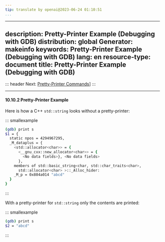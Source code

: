 ```yaml
---
tip: translate by openai@2023-06-24 01:10:51
...
```

---
description: Pretty-Printer Example (Debugging with GDB)
distribution: global
Generator: makeinfo
keywords: Pretty-Printer Example (Debugging with GDB)
lang: en
resource-type: document
title: Pretty-Printer Example (Debugging with GDB)
---
::: header
Next: [Pretty-Printer Commands](Pretty_002dPrinter-Commands.html#Pretty_002dPrinter-Commands)]
:::

---

#### 10.10.2 Pretty-Printer Example

Here is how a C++ `std::string` looks without a pretty-printer:

::: smallexample

```bash
(gdb) print s
$1 = {
  static npos = 4294967295, 
  _M_dataplus = {
    <std::allocator<char>> = {
      <__gnu_cxx::new_allocator<char>> = {
        <No data fields>}, <No data fields>
      },
    members of std::basic_string<char, std::char_traits<char>,
      std::allocator<char> >::_Alloc_hider:
    _M_p = 0x804a014 "abcd"
  }
}
```

:::

With a pretty-printer for `std::string` only the contents are printed:

::: smallexample

```bash
(gdb) print s
$2 = "abcd"
```

:::
